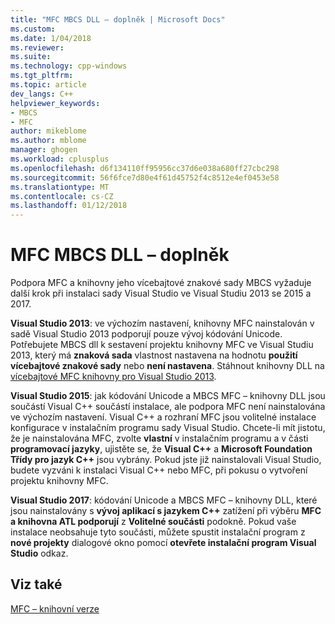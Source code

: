 ```yaml
---
title: "MFC MBCS DLL – doplněk | Microsoft Docs"
ms.custom: 
ms.date: 1/04/2018
ms.reviewer: 
ms.suite: 
ms.technology: cpp-windows
ms.tgt_pltfrm: 
ms.topic: article
dev_langs: C++
helpviewer_keywords:
- MBCS
- MFC
author: mikeblome
ms.author: mblome
manager: ghogen
ms.workload: cplusplus
ms.openlocfilehash: d6f134110ff95956cc37d6e038a680ff27cbc298
ms.sourcegitcommit: 56f6fce7d80e4f61d45752f4c8512e4ef0453e58
ms.translationtype: MT
ms.contentlocale: cs-CZ
ms.lasthandoff: 01/12/2018
---
```

# <a name="mfc-mbcs-dll-add-on"></a>MFC MBCS DLL – doplněk

Podpora MFC a knihovny jeho vícebajtové znakové sady MBCS vyžaduje další krok při instalaci sady Visual Studio ve Visual Studiu 2013 se 2015 a 2017.

**Visual Studio 2013**: ve výchozím nastavení, knihovny MFC nainstalován v sadě Visual Studio 2013 podporují pouze vývoj kódování Unicode. Potřebujete MBCS dll k sestavení projektu knihovny MFC ve Visual Studiu 2013, který má **znaková sada** vlastnost nastavena na hodnotu **použití vícebajtové znakové sady** nebo **není nastavena**. Stáhnout knihovny DLL na [vícebajtové MFC knihovny pro Visual Studio 2013](https://www.microsoft.com/en-us/download/details.aspx?id=40770).

**Visual Studio 2015**: jak kódování Unicode a MBCS MFC – knihovny DLL jsou součástí Visual C++ součástí instalace, ale podpora MFC není nainstalována ve výchozím nastavení. Visual C++ a rozhraní MFC jsou volitelné instalace konfigurace v instalačním programu sady Visual Studio. Chcete-li mít jistotu, že je nainstalována MFC, zvolte **vlastní** v instalačním programu a v části **programovací jazyky**, ujistěte se, že **Visual C++** a **Microsoft Foundation Třídy pro jazyk C++** jsou vybrány. Pokud jste již nainstalovali Visual Studio, budete vyzváni k instalaci Visual C++ nebo MFC, při pokusu o vytvoření projektu knihovny MFC.

**Visual Studio 2017**: kódování Unicode a MBCS MFC – knihovny DLL, které jsou nainstalovány s **vývoj aplikací s jazykem C++** zatížení při výběru **MFC a knihovna ATL podporují** z  **Volitelné součásti** podokně. Pokud vaše instalace neobsahuje tyto součásti, můžete spustit instalační program z **nové projekty** dialogové okno pomocí **otevřete instalační program Visual Studio** odkaz.

## <a name="see-also"></a>Viz také

[MFC – knihovní verze](../mfc/mfc-library-versions.md)

